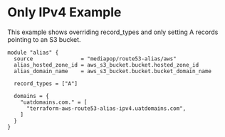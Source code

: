 # Only IPv4 Example

This example shows overriding record_types and only setting A records pointing to an S3 bucket.

```hcl
module "alias" {
  source               = "mediapop/route53-alias/aws"
  alias_hosted_zone_id = aws_s3_bucket.bucket.hosted_zone_id
  alias_domain_name    = aws_s3_bucket.bucket.bucket_domain_name

  record_types = ["A"]

  domains = {
    "uatdomains.com." = [
      "terraform-aws-route53-alias-ipv4.uatdomains.com",
    ]
  }
}
```
